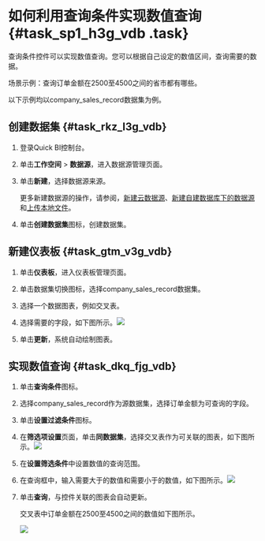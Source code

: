 # 如何利用查询条件实现数值查询 {#task_sp1_h3g_vdb .task}

查询条件控件可以实现数值查询。您可以根据自己设定的数值区间，查询需要的数据。

场景示例：查询订单金额在2500至4500之间的省市都有哪些。

以下示例均以company\_sales\_record数据集为例。

## 创建数据集 {#task_rkz_l3g_vdb}

1.  登录Quick BI控制台。 
2.  单击**工作空间** \> **数据源**，进入数据源管理页面。 
3.  单击**新建**，选择数据源来源。 

    更多新建数据源的操作，请参阅，[新建云数据源](../../../../intl.zh-CN/快速入门/数据建模/管理数据源/新建云数据源.md#)、[新建自建数据库下的数据源](../../../../intl.zh-CN/快速入门/数据建模/管理数据源/新建自建数据库下的数据源.md#)和[上传本地文件](../../../../intl.zh-CN/快速入门/数据建模/管理数据源/上传本地文件.md#)。

4.  单击**创建数据集**图标，创建数据集。 

## 新建仪表板 {#task_gtm_v3g_vdb}

1.  单击**仪表板**，进入仪表板管理页面。 
2.  单击数据集切换图标，选择company\_sales\_record数据集。 
3.  选择一个数据图表，例如交叉表。 
4.   选择需要的字段，如下图所示。![](http://static-aliyun-doc.oss-cn-hangzhou.aliyuncs.com/assets/img/9193/15402758922011_zh-CN.png)

 
5.  单击**更新**，系统自动绘制图表。 

## 实现数值查询 {#task_dkq_fjg_vdb}

1.  单击**查询条件**图标。 
2.  选择company\_sales\_record作为源数据集，选择订单金额为可查询的字段。 
3.  单击**设置过滤条件**图标。 
4.   在**筛选项设置**页面，单击**同数据集**，选择交叉表作为可关联的图表，如下图所示。![](http://static-aliyun-doc.oss-cn-hangzhou.aliyuncs.com/assets/img/9193/154027589211476_zh-CN.png)

 
5.   在**设置筛选条件**中设置数值的查询范围。 
6.   在查询框中，输入需要大于的数值和需要小于的数值，如下图所示。![](http://static-aliyun-doc.oss-cn-hangzhou.aliyuncs.com/assets/img/9193/154027589211477_zh-CN.png)

 
7.  单击**查询**，与控件关联的图表会自动更新。 

    交叉表中订单金额在2500至4500之间的数值如下图所示。

    ![](http://static-aliyun-doc.oss-cn-hangzhou.aliyuncs.com/assets/img/9193/15402758922023_zh-CN.png)


